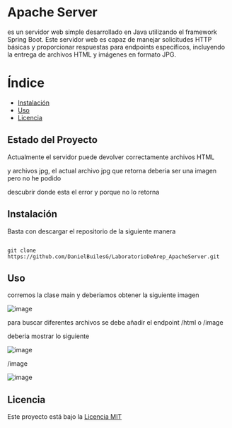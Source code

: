 # Apache Server

es un servidor web simple desarrollado en Java utilizando el framework Spring Boot. Este servidor web es capaz de manejar solicitudes HTTP básicas y proporcionar respuestas para endpoints específicos, incluyendo la entrega de archivos HTML y imágenes en formato JPG.

# Índice
- [Instalación](#instalación)
- [Uso](#uso)
- [Licencia](#licencia)

## Estado del Proyecto

Actualmente el servidor puede devolver correctamente archivos HTML

y archivos jpg, el actual archivo jpg que retorna deberia ser una imagen pero no he podido  

descubrir donde esta el error y porque no lo retorna 

## Instalación

Basta con descargar el repositorio de la siguiente manera 

```

git clone https://github.com/DanielBuilesG/LaboratorioDeArep_ApacheServer.git
```


## Uso

corremos la clase main y deberiamos obtener la siguiente imagen


![image](https://github.com/DanielBuilesG/LaboratorioDeArep_ApacheServer/assets/73034258/6f640d3e-f068-4348-a53d-50a93951db5b)



para buscar diferentes archivos se debe añadir el endpoint /html o /image

deberia mostrar lo siguiente 

![image](https://github.com/DanielBuilesG/LaboratorioDeArep_ApacheServer/assets/73034258/25ab5c4b-7986-43ca-8491-a30088eeb127)




/image

![image](https://github.com/DanielBuilesG/LaboratorioDeArep_ApacheServer/assets/73034258/97eed3a7-ec7e-4abd-a471-3f53ee3f2789)




## Licencia

Este proyecto está bajo la [Licencia MIT](https://opensource.org/license/mit/)


